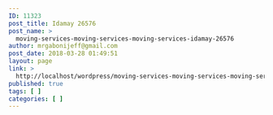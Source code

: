 ```yaml
---
ID: 11323
post_title: Idamay 26576
post_name: >
  moving-services-moving-services-moving-services-idamay-26576
author: mrgabonijeff@gmail.com
post_date: 2018-03-28 01:49:51
layout: page
link: >
  http://localhost/wordpress/moving-services-moving-services-moving-services-idamay-26576/
published: true
tags: [ ]
categories: [ ]
---
```

